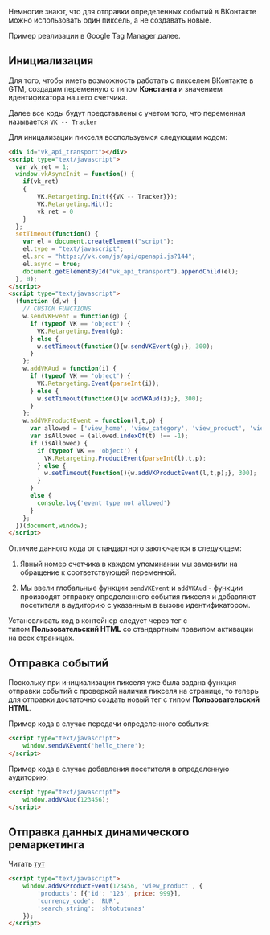 Немногие знают, что для отправки определенных событий в ВКонтакте можно использовать один пиксель, а не создавать новые.

Пример реализации в Google Tag Manager далее.

Инициализация
-------------

Для того, чтобы иметь возможность работать с пикселем ВКонтакте в GTM, создадим переменную с типом **Константа** и значением идентификатора нашего счетчика.

Далее все коды будут представлены с учетом того, что переменная называется `VK -- Tracker`

Для иницализации пикселя воспользуемся следующим кодом:

```html
<div id="vk_api_transport"></div>
<script type="text/javascript">
  var vk_ret = 1;
  window.vkAsyncInit = function() {
    if(vk_ret)
    {
        VK.Retargeting.Init({{VK -- Tracker}});
        VK.Retargeting.Hit();
        vk_ret = 0
    }
  };
  setTimeout(function() {
    var el = document.createElement("script");
    el.type = "text/javascript";
    el.src = "https://vk.com/js/api/openapi.js?144";
    el.async = true;
    document.getElementById("vk_api_transport").appendChild(el);
  }, 0);
</script>
<script type="text/javascript">
  (function (d,w) {
    // CUSTOM FUNCTIONS
    w.sendVKEvent = function(g) {
      if (typeof VK == 'object') {
        VK.Retargeting.Event(g);
      } else {
        w.setTimeout(function(){w.sendVKEvent(g);}, 300);
      }
    };
    w.addVKAud = function(i) {
      if (typeof VK == 'object') {
        VK.Retargeting.Event(parseInt(i));
      } else {
        w.setTimeout(function(){w.addVKAud(i);}, 300);
      }
    };
    w.addVKProductEvent = function(l,t,p) {
      var allowed = ['view_home', 'view_category', 'view_product', 'view_search', 'view_other', 'add_to_wishlist', 'add_to_cart', 'remove_from_wishlist', 'remove_from_cart', 'init_checkout', 'add_payment_info', 'purchase']
      var isAllowed = (allowed.indexOf(t) !== -1);
      if (isAllowed) {
        if (typeof VK == 'object') {
          VK.Retargeting.ProductEvent(parseInt(l),t,p);
        } else {
          w.setTimeout(function(){w.addVKProductEvent(l,t,p);}, 300);
        }
      }
      else {
        console.log('event type not allowed')
      }
    };
  })(document,window);
</script>
```

Отличие данного кода от стандартного заключается в следующем:

1.  Явный номер счетчика в каждом упоминании мы заменили на обращение к соответствующей переменной.

2.  Мы ввели глобальные функции `sendVKEvent` и `addVKAud` - функции производят отправку определенного события пикселя и добавляют посетителя в аудиторию с указанным в вызове идентификатором.

Установливать код в контейнер следует через тег с типом **Пользовательский HTML** со стандартным правилом активации на всех страницах.

Отправка событий
----------------

Поскольку при инициализации пикселя уже была задана функция отправки событий с проверкой наличия пикселя на странице, то теперь для отправки достаточно создать новый тег с типом **Пользовательский HTML**.

Пример кода в случае передачи определенного события:

```html
<script type="text/javascript">  
    window.sendVKEvent('hello_there');  
</script>
```

Пример кода в случае добавления посетителя в определенную аудиторию:
```html
<script type="text/javascript">  
    window.addVKAud(123456);  
</script>
```


Отправка данных динамического ремаркетинга
------------------------------------------

Читать [тут](https://vk.com/ads?act=office_help&oid=-19542789&p=%CF%E8%EA%F1%E5%EB%FC_%E4%EB%FF_%E4%E8%ED%E0%EC%E8%F7%E5%F1%EA%EE%E3%EE_%F0%E5%F2%E0%F0%E3%E5%F2%E8%ED%E3%E0)


```html
<script type="text/javascript">  
    window.addVKProductEvent(123456, 'view_product', {
        'products': [{'id': '123', price: 999}],
        'currency_code': 'RUR',
        'search_string': 'shtotutunas'
    });  
</script>
```
